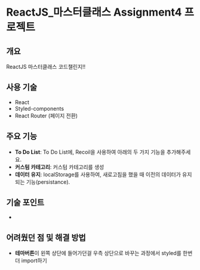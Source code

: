 # ReactJS_마스터클래스 Assignment4 프로젝트

## 개요
ReactJS 마스터클래스 코드챌린지!!

## 사용 기술
- React
- Styled-components
- React Router (페이지 전환)

## 주요 기능
- **To Do List**: To Do List에, Recoil을 사용하여 아래의 두 가지 기능을 추가해주세요.
- **커스텀 카테고리**: 커스텀 카테고리를 생성
- **데이터 유지**: localStorage를 사용하여, 새로고침을 했을 때 이전의 데이터가 유지되는 기능(persistance).

## 기술 포인트
- 

## 어려웠던 점 및 해결 방법
- **테마버튼**이 왼쪽 상단에 들어가던걸 우측 상단으로 바꾸는 과정에서 styled를 한번 더 import하기
